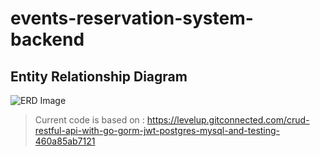 # events-reservation-system-backend

## Entity Relationship Diagram
![ERD Image](https://app.lucidchart.com/publicSegments/view/6ad2e4e2-070b-4fea-ae79-0e8883f43f1b/image.png)

> Current code is based on : https://levelup.gitconnected.com/crud-restful-api-with-go-gorm-jwt-postgres-mysql-and-testing-460a85ab7121